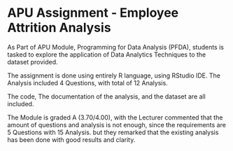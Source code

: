 # APU Assignment - Employee Attrition Analysis

As Part of APU Module, Programming for Data Analysis (PFDA), students is tasked to explore the application of Data Analytics Techniques to the dataset provided.

The assignment is done using entirely R language, using RStudio IDE. The Analysis included 4 Questions, with total of 12 Analysis.

The code, The documentation of the analysis, and the dataset are all included.

The Module is graded A (3.70/4.00), with the Lecturer commented that the amount of questions and analysis is not enough, since the requirements are
5 Questions with 15 Analysis. but they remarked that the existing analysis has been done with good results and clarity.
